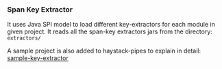 ### Span Key Extractor

It uses Java SPI model to load different key-extractors
for each module in given project. It reads all the span-key extractors jars
from the directory: `extractors/`

A sample project is also added to haystack-pipes to explain in detail:
[sample-key-extractor](https://github.com/ExpediaDotCom/haystack-pipes/tree/master/sample-key-extractor) 
